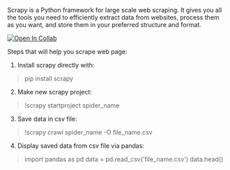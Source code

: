 Scrapy is a Python framework for large scale web scraping. 
It gives you all the tools you need to efficiently extract data from websites, process them as you want, and store them in your preferred structure and format.

[![Open In Collab](https://colab.research.google.com/assets/colab-badge.svg)](https://colab.research.google.com/drive/19oQcz6XszWJNUpXBbaQIIo7dtpex4pQ4?usp=sharing)


Steps that will help you scrape web page:

1) Install scrapy directly with:
>pip install scrapy


2) Make new scrapy project:
> !scrapy startproject spider_name


3) Save data in csv file:
>!scrapy crawl spider_name -O file_name.csv


4) Display saved data from csv file via pandas:
>import pandas as pd
>data = pd.read_csv('file_name.csv')
>data.head()
